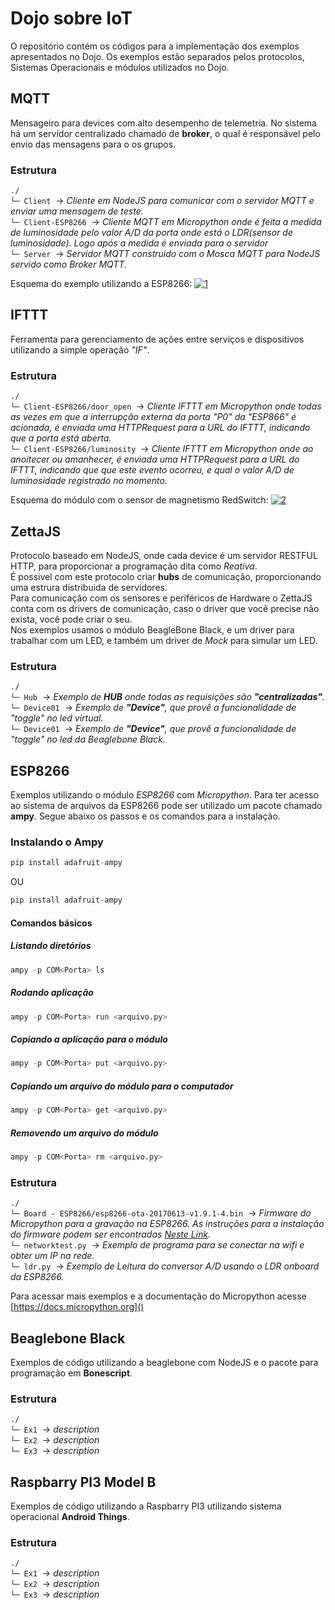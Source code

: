# Dojo sobre IoT
O repositório contém os códigos para a implementação dos exemplos apresentados no Dojo.
Os exemplos estão separados pelos protocolos, Sistemas Operacionais e módulos utilizados no Dojo.

## MQTT
Mensageiro para devices com alto desempenho de telemetria. No sistema há um servidor centralizado chamado de **broker**, o qual é responsável pelo envio das mensagens para o os grupos.
### Estrutura
`./` <br />
  `└─ Client` &nbsp;-> *Cliente em NodeJS para comunicar com o servidor MQTT e enviar uma mensagem de teste.* <br />
  `└─ Client-ESP8266` &nbsp;-> *Cliente MQTT em Micropython onde é feita a medida de luminosidade pelo valor A/D da porta onde está o LDR(sensor de luminosidade). Logo após a medida é enviada para o servidor* <br />
  `└─ Server` &nbsp;-> *Servidor MQTT construido com o Mosca MQTT para NodeJS servido como Broker MQTT.*

Esquema do exemplo utilizando a ESP8266:
[![1](https://cdn.instructables.com/F3P/CZSJ/IZYGIEL7/F3PCZSJIZYGIEL7.MEDIUM.jpg)](https://cdn.instructables.com/F3P/CZSJ/IZYGIEL7/F3PCZSJIZYGIEL7.MEDIUM.jpg)

## IFTTT
Ferramenta para gerenciamento de ações entre serviços e dispositivos utilizando a simple operação *"IF"*.

### Estrutura
`./` <br />
  `└─ Client-ESP8266/door_open` &nbsp;-> *Cliente IFTTT em Micropython onde todas as vezes em que a interrupção externa da porta *"P0"* da *"ESP866"* é acionada, é enviada uma HTTPRequest para a URL do IFTTT, indicando que a porta está aberta.* <br />
  `└─ Client-ESP8266/luminosity` &nbsp;-> *Cliente IFTTT em Micropython onde ao anoitecer ou amanhecer, é enviada uma HTTPRequest para a URL do IFTTT, indicando que que este evento ocorreu, e qual o valor A/D de luminosidade registrado no momento.* <br />

Esquema do módulo com o sensor de magnetismo RedSwitch:
[![2](https://horaciobouzas.files.wordpress.com/2015/07/screen-shot-2015-07-31-at-4-03-43-pm.png)](https://horaciobouzas.files.wordpress.com/2015/07/screen-shot-2015-07-31-at-4-03-43-pm.png)

## ZettaJS
Protocolo baseado em NodeJS, onde cada device é um servidor RESTFUL HTTP, para proporcionar a programação dita como *Reativa*. 
<br/>
É possivel com este protocolo criar **hubs** de comunicação, proporcionando uma estrura distribuida de servidores.
<br/>
Para comunicação com os sensores e periféricos de Hardware o ZettaJS conta com os drivers de comunicação, caso o driver que você precise não exista, você pode criar o seu. 
<br/>
Nos exemplos usamos o módulo BeagleBone Black, e um driver para trabalhar com um LED, e também um driver de *Mock* para simular um LED.

### Estrutura
`./` <br />
  `└─ Hub` &nbsp;-> *Exemplo de **HUB** onde todas as requisições são **"centralizadas"**.* <br />
  `└─ Device01` &nbsp;-> *Exemplo de **"Device"**, que provê a funcionalidade de "toggle" no led virtual.* <br />
  `└─ Device01` &nbsp;-> *Exemplo de **"Device"**, que provê a funcionalidade de "toggle" no led da Beaglebone Black.*


## ESP8266
Exemplos utilizando o módulo *ESP8266* com *Micropython*.
Para ter acesso ao sistema de arquivos da ESP8266 pode ser utilizado um pacote chamado **ampy**. Segue abaixo os passos e os comandos para a instalação.
<br/>
### Instalando o Ampy
``` python
pip install adafruit-ampy
```
OU

``` python
pip install adafruit-ampy
```

#### Comandos básicos

##### Listando diretórios
``` python
ampy -p COM<Porta> ls
```

##### Rodando aplicação
``` python
ampy -p COM<Porta> run <arquivo.py>
```

##### Copiando a aplicação para o módulo
``` python
ampy -p COM<Porta> put <arquivo.py>
```

##### Copiando um arquivo do módulo para o computador
``` python
ampy -p COM<Porta> get <arquivo.py>
```

##### Removendo um arquivo do módulo
``` python
ampy -p COM<Porta> rm <arquivo.py>
```

### Estrutura
`./` <br />
  `└─ Board - ESP8266/esp8266-ota-20170613-v1.9.1-4.bin` &nbsp;-> *Firmware do Micropython para a gravação na ESP8266. As instruções para a instalação do firmware podem ser encontradas [Neste Link](https://docs.micropython.org/en/latest/esp8266/esp8266/tutorial/intro.html).* <br />
  `└─ networktest.py` &nbsp;-> *Exemplo de programa para se conectar na wifi e obter um IP na rede.* <br />
  `└─ ldr.py` &nbsp;-> *Exemplo de Leitura do conversor A/D usando o LDR onboard da ESP8266.*

Para acessar mais exemplos e a documentação do Micropython acesse [https://docs.micropython.org]()

## Beaglebone Black
Exemplos de código utilizando a beaglebone com NodeJS e o pacote para programação em **Bonescript**.

### Estrutura
`./` <br />
  `└─ Ex1` &nbsp;-> *description* <br />
  `└─ Ex2` &nbsp;-> *description* <br />
  `└─ Ex3` &nbsp;-> *description*


## Raspbarry PI3 Model B
Exemplos de código utilizando a Raspbarry PI3 utilizando sistema operacional **Android Things**.

### Estrutura
`./` <br />
  `└─ Ex1` &nbsp;-> *description* <br />
  `└─ Ex2` &nbsp;-> *description* <br />
  `└─ Ex3` &nbsp;-> *description*

